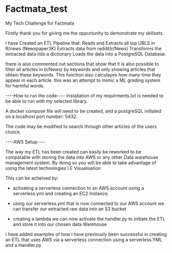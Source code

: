 # Factmata_test
My Tech Challenge for Factmata

Firstly thank you for giving me the oppurtunity to demonstrate my skillsets.

I have Created an ETL Pipeline that:
Reads and Extracts all top URLS in R/news (Newspaper3K)
Extracts data from reddit(r/News)
Transforms the extracted data into a dictionary
Loads the data into a PostgreSQL Database.

there is also commented out sections that show that it is also possible 
to filter all articles in (r/News) by keywords and only showing articles 
that obtain these keywords. This function also calculayes how many time they appear in each article.
this was an attempt to mimic a ML grading system for harmful words.

----How to run the code----
Installation of my requirments.txt is needed to be able to run with my selected library.

A docker compose file will need to be created, and a postgreSQL initiated
on a localhost port number: 5432.

The code may be modified to search through other articles of the users choice.

----AWS Setup----

The way my ETL has been created can easily be reworked to be compatable
with storing the data into AWS or any other Data warehouse management system.
By doing so you will be able to take advantage of using the latest technologies I.E Visualisation

This can be acheived by:
- activating a serverless connection to an AWS account using a serverless.yml and creating an EC2 Instance.

- using our serverless.yml that is now connected to our AWS account we can transfer our extracted raw data into an S3 bucket

- creating a lambda we can now activate the handler.py to initiate the ETL and store it into our chosen data Warehouse

I have added examples of how i have previously been successful in creating an ETL that uses
AWS via a serverless connection using a serverless.YML and a Handler.py

